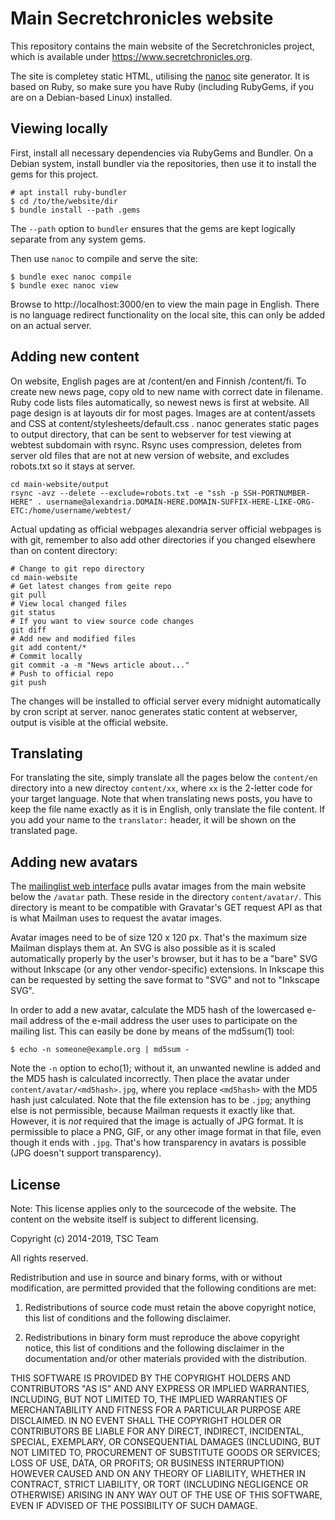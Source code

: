 Main Secretchronicles website
=============================

This repository contains the main website of the Secretchronicles
project, which is available under https://www.secretchronicles.org.

The site is completey static HTML, utilising the
[nanoc](http://nanoc.ws) site generator. It is based on Ruby, so make
sure you have Ruby (including RubyGems, if you are on a Debian-based
Linux) installed.

Viewing locally
---------------

First, install all necessary dependencies via RubyGems and Bundler. On
a Debian system, install bundler via the repositories, then use it to
install the gems for this project.

~~~~~~~~~~~~~~~~
# apt install ruby-bundler
$ cd /to/the/website/dir
$ bundle install --path .gems
~~~~~~~~~~~~~~~~

The `--path` option to `bundler` ensures that the gems are kept
logically separate from any system gems.

Then use `nanoc` to compile and serve the site:

~~~~~~~~~~~~~~~~
$ bundle exec nanoc compile
$ bundle exec nanoc view
~~~~~~~~~~~~~~~~

Browse to http://localhost:3000/en to view the main page in
English. There is no language redirect functionality on the local
site, this can only be added on an actual server.

Adding new content
------------------

On website, English pages are at /content/en and Finnish /content/fi.
To create new news page, copy old to new name with correct date in filename.
Ruby code lists files automatically, so newest news is first at website.
All page design is at layouts dir for most pages. Images are at
content/assets and CSS at content/stylesheets/default.css .
nanoc generates static pages to output directory, that can be sent to webserver
for test viewing at webtest subdomain with rsync. Rsync uses compression,
deletes from server old files that are not at new version of website,
and excludes robots.txt so it stays at server.

~~~~~~~~~~~~~~~~
cd main-website/output
rsync -avz --delete --exclude=robots.txt -e "ssh -p SSH-PORTNUMBER-HERE" . username@alexandria.DOMAIN-HERE.DOMAIN-SUFFIX-HERE-LIKE-ORG-ETC:/home/username/webtest/
~~~~~~~~~~~~~~~~

Actual updating as official webpages alexandria server official webpages
is with git, remember to also add other directories if you changed elsewhere
than on content directory:

~~~~~~~~~~~~~~~~
# Change to git repo directory
cd main-website
# Get latest changes from geite repo
git pull
# View local changed files
git status
# If you want to view source code changes
git diff
# Add new and modified files
git add content/*
# Commit locally
git commit -a -m "News article about..."
# Push to official repo
git push
~~~~~~~~~~~~~~~~

The changes will be installed to official server every midnight automatically
by cron script at server. nanoc generates static content at webserver, output
is visible at the official website.

Translating
-----------

For translating the site, simply translate all the pages below the
`content/en` directory into a new directoy `content/xx`, where `xx` is
the 2-letter code for your target language. Note that when translating
news posts, you have to keep the file name exactly as it is in
English, only translate the file content. If you add your name to the
`translator:` header, it will be shown on the translated page.

Adding new avatars
------------------

The [mailinglist web interface](https://lists.secretchronicles.org)
pulls avatar images from the main website below the `/avatar`
path. These reside in the directory `content/avatar/`. This directory
is meant to be compatible with Gravatar's GET request API as that is
what Mailman uses to request the avatar images.

Avatar images need to be of size 120 x 120 px. That's the maximum size
Mailman displays them at. An SVG is also possible as it is scaled
automatically properly by the user's browser, but it has to be a
"bare" SVG without Inkscape (or any other vendor-specific)
extensions. In Inkscape this can be requested by setting the save
format to "SVG" and not to "Inkscape SVG".

In order to add a new avatar, calculate the MD5 hash of the lowercased
e-mail address of the e-mail address the user uses to participate on
the mailing list. This can easily be done by means of the md5sum(1)
tool:

    $ echo -n someone@example.org | md5sum -

Note the `-n` option to echo(1); without it, an unwanted newline is
added and the MD5 hash is calculated incorrectly. Then place the
avatar under `content/avatar/<md5hash>.jpg`, where you replace
`<md5hash>` with the MD5 hash just calculated. Note that the file
extension has to be `.jpg`; anything else is not permissible, because
Mailman requests it exactly like that. However, it is *not* required
that the image is actually of JPG format. It is permissible to place a
PNG, GIF, or any other image format in that file, even though it ends
with `.jpg`. That's how transparency in avatars is possible (JPG
doesn't support transparency).

License
-------

Note: This license applies only to the sourcecode of the website. The
content on the website itself is subject to different licensing.

Copyright (c) 2014-2019, TSC Team

All rights reserved.

Redistribution and use in source and binary forms, with or without
modification, are permitted provided that the following conditions are
met:

1. Redistributions of source code must retain the above copyright
notice, this list of conditions and the following disclaimer.

2. Redistributions in binary form must reproduce the above copyright
notice, this list of conditions and the following disclaimer in the
documentation and/or other materials provided with the distribution.

THIS SOFTWARE IS PROVIDED BY THE COPYRIGHT HOLDERS AND CONTRIBUTORS
"AS IS" AND ANY EXPRESS OR IMPLIED WARRANTIES, INCLUDING, BUT NOT
LIMITED TO, THE IMPLIED WARRANTIES OF MERCHANTABILITY AND FITNESS FOR
A PARTICULAR PURPOSE ARE DISCLAIMED. IN NO EVENT SHALL THE COPYRIGHT
HOLDER OR CONTRIBUTORS BE LIABLE FOR ANY DIRECT, INDIRECT, INCIDENTAL,
SPECIAL, EXEMPLARY, OR CONSEQUENTIAL DAMAGES (INCLUDING, BUT NOT
LIMITED TO, PROCUREMENT OF SUBSTITUTE GOODS OR SERVICES; LOSS OF USE,
DATA, OR PROFITS; OR BUSINESS INTERRUPTION) HOWEVER CAUSED AND ON ANY
THEORY OF LIABILITY, WHETHER IN CONTRACT, STRICT LIABILITY, OR TORT
(INCLUDING NEGLIGENCE OR OTHERWISE) ARISING IN ANY WAY OUT OF THE USE
OF THIS SOFTWARE, EVEN IF ADVISED OF THE POSSIBILITY OF SUCH DAMAGE.
